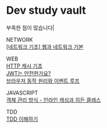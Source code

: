 # Dev study vault

부족한 점이 많습니다|

NETWORK<br>
[[네트워크 기초] 웹과 네트워크 기본](/qdd/NETWORK/[네트워크%20기초]%20웹과%20네트워크%20기본.md)<br>

WEB<br>
[HTTP 캐시 기초](/qdd/WEB/HTTP%20캐시%20기초.md)<br>
[JWT는 안전한가요?](/qdd/WEB/JWT는%20안전한가요?.md)<br>
[브라우저 동작 원리와 이벤트 루프](/qdd/WEB/브라우저%20동작%20원리와%20이벤트%20루프.md)<br>

JAVASCRIPT<br>
[객체 관리 방식 - 인라인 캐싱과 히든 클래스](/qdd/JAVASCRIPT/객체%20관리%20방식%20-%20인라인%20캐싱과%20히든%20클래스.md)<br>

TDD<br>
[TDD 이해하기](/qdd/TEST-DRIVEN-DEVELOPMENT/TDD%20이해하기.md)<br>
